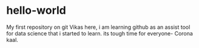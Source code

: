 # hello-world
My first repository on git
Vikas here, i am learning github as an assist tool for data science that i started to learn.
its tough time for everyone- Corona kaal.
